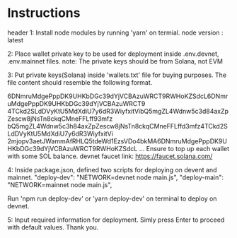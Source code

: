 # Instructions
header
1: Install node modules by running 'yarn' on termial.
node version : latest

2: Place wallet private key to be used for deployment inside .env.devnet, .env.mainnet files.
note: The private keys should be from Solana, not EVM

3: Put private keys(Solana) inside 'wallets.txt' file for buying purposes.
The file content should resemble the following format.

6DNmruMdgePppDK9UHKbDGc39dYjVCBAzuWRCT9RWHoKZSdcL6DNmruMdgePppDK9UHKbDGc39dYjVCBAzuWRCT9
4TCkd2SLdDVyKtU5MdXdiU7y6dR3WiyfxitVibQ5mgZL4Wdnw5c3d84axZpZescw8jNsTn8ckqCMneFFLff93mfz
bQ5mgZL4Wdnw5c3h84axZpZescw8jNsTn8ckqCMneFFLffd3mfz4TCkd2SLdDVyKtU5MdXdiU7y6dR3WiyfxitVi
2mjopv3aetJWammAfRHLQ5tdeWd1EzsVDo4bkMA6DNmruMdgePppDK9UHKbDGc39dYjVCBAzuWRCT9RWHoKZSdcL
...
Ensure to top up each wallet with some SOL balance.
devnet faucet link: https://faucet.solana.com/

4: Inside package.json, defined two scripts for deploying on devent and mainnet.
    "deploy-dev": "NETWORK=devnet node main.js",
    "deploy-main": "NETWORK=mainnet node main.js",

Run 'npm run deploy-dev' or 'yarn deploy-dev' on terminal to deploy on devnet.

5: Input required information for deployment.
Simly press Enter to proceed with default values.
Thank you.
